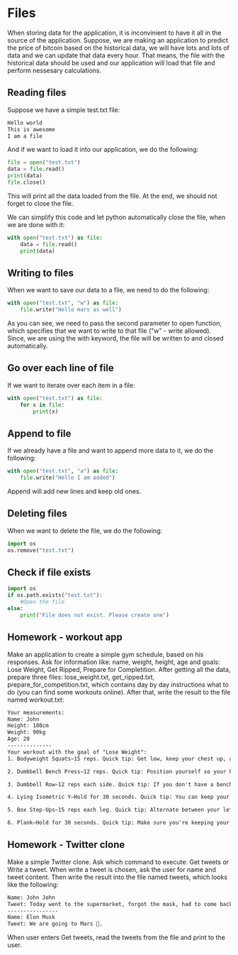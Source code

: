 # Files
When storing data for the application, it is inconvinient to have it all in the source of the application. Suppose, we are making an application to predict the price of bitcoin based on the historical data, we will have lots and lots of data and we can update that data every hour. That means, the file with the historical data should be used and our application will load that file and perform nessesary calculations.

## Reading files
Suppose we have a simple test.txt file:

```txt
Hello world
This is awesome
I am a file
```

And if we want to load it into our application, we do the following:

```python
file = open("test.txt")
data = file.read()
print(data)
file.close()
```

This will print all the data loaded from the file. At the end, we should not forget to close the file.

We can simplify this code and let python automatically close the file, when we are done with it:

```python
with open("test.txt") as file:
    data = file.read()
    print(data)
```

## Writing to files

When we want to save our data to a file, we need to do the following:
```python
with open("test.txt", "w") as file:
    file.write("Hello mars as well")
```

As you can see, we need to pass the second parameter to open function, which specifies that we want to write to that file ("w" - write allowed). Since, we are using the with keyword, the file will be written to and closed automatically.

## Go over each line of file
If we want to iterate over each item in a file:
```python
with open("test.txt") as file:
    for x in file:
        print(x)
```

## Append to file
If we already have a file and want to append more data to it, we do the following:

```python
with open("test.txt", "a") as file:
    file.write("Hello I am added")
```

Append will add new lines and keep old ones.

## Deleting files
When we want to delete the file, we do the following:

```python
import os
os.remove("test.txt")
```

## Check if file exists
```python
import os
if os.path.exists("test.txt"):
    #Open the file
else:
    print("File does not exist. Please create one")
```

## Homework - workout app
Make an application to create a simple gym schedule, based on his responses. Ask for information like: name, weight, height, age and goals: Lose Weight, Get Ripped, Prepare for Completition. After getting all the data, prepare three files: lose_weight.txt, get_ripped.txt, prepare_for_competition.txt, which contains day by day instructions what to do (you can find some workouts online). After that, write the result to the file named workout.txt:
```txt
Your measurements:
Name: John
Height: 180cm
Weight: 90kg
Age: 20
--------------
Your workout with the goal of "Lose Weight":
1. Bodyweight Squats—15 reps. Quick tip: Get low, keep your chest up, and don't let your knees go over your toes during this lower-body move.

2. Dumbbell Bench Press—12 reps. Quick tip: Position yourself so your head, back, and butt are all on the bench, your feet flat on the floor.

3. Dumbbell Row—12 reps each side. Quick tip: If you don't have a bench available, try a bent-over row.

4. Lying Isometric Y—Hold for 30 seconds. Quick tip: You can keep your legs on the ground for this one if that feels more comfortable.

5. Box Step-Ups—15 reps each leg. Quick tip: Alternate between your left and right leg, and for an extra challenge, step your lifted foot into a lunge as you come down from the box.

6. Plank—Hold for 30 seconds. Quick tip: Make sure you're keeping your core tight!

```

## Homework - Twitter clone
Make a simple Twitter clone. Ask which command to execute: Get tweets or Write a tweet. When write a tweet is chosen, ask the user for name and tweet content. Then write the result into the file named tweets, which looks like the following:
```txt
Name: John John
Tweet: Today went to the supermarket, forgot the mask, had to come back home 😠
----------------
Name: Elon Musk
Tweet: We are going to Mars 🚀.
```
When user enters Get tweets, read the tweets from the file and print to the user.